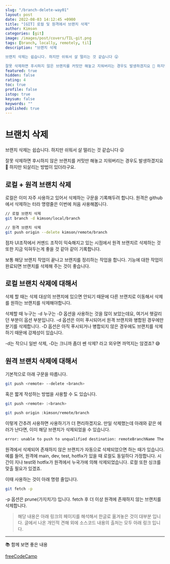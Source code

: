 ```yaml
---
slug: "/branch-delete-way01"
layout: post
date: 2022-08-03 14:12:45 +0900
title: "[GIT] 로컬 및 원격에서 브랜치 삭제"
author: Kimson
categories: [git]
image: /images/post/covers/TIL-git.png
tags: [branch, locally, remotely, til]
description: "브랜치 삭제

브랜치 삭제는 쉽습니다. 하지만 쉬워서 살 떨리는 것 같습니다 😮

잘못 삭제하면 후시하지 않은 브랜치를 커밋만 해놓고 지워버리는 경우도 발생하겠지요 🥲 하지만 되살리는 방법이 있더라구요."
featured: true
hidden: false
rating: 4
toc: true
profile: false
istop: true
keysum: false
keywords: ""
published: true
---
```


# 브랜치 삭제

브랜치 삭제는 쉽습니다. 하지만 쉬워서 살 떨리는 것 같습니다 😮

잘못 삭제하면 후시하지 않은 브랜치를 커밋만 해놓고 지워버리는 경우도 발생하겠지요 🥲 하지만 되살리는 방법이 있더라구요.

## 로컬 + 원격 브랜치 삭제

로컬은 이미 자주 사용하고 있어서 삭제하는 구문을 기록해두려 합니다. 원격은 github에서 삭제하는 터라 명령줄은 이번에 처음 사용해봅니다.

```bash
// 로컬 브랜치 삭제
git branch -d kimson/local/branch

// 원격 브랜치 삭제
git push origin --delete kimson/remote/branch
```

점차 UI조작에서 커멘드 조작이 익숙해지고 있는 시점에서 원격 브랜치르 삭제하는 것 또한 지금 익혀두는게 좋을 것 같아 같이 기록합니다.

보통 해당 브랜치 작업이 끝나고 브랜치를 정리하는 작업을 합니다. 기능에 대한 작업이 완료되면 브랜치를 삭제해 주는 것이 좋습니다.

## 로컬 브랜치 삭제에 대해서

삭제 할 때는 삭제 대상의 브랜치에 있으면 안되기 때문에 다른 브랜치로 이동해서 삭제를 원하는 브랜치를 삭제해야합니다.

삭제할 때 누구는 -d 누구는 -D 옵션을 사용하는 것을 많이 보았는데요, 여기서 헷갈리던 부분이 옵션 부분입니다. -d 옵션은 이미 푸시되어서 원격 브랜치와 병합된 경우에만 분기를 삭제합니다. -D 옵션은 아직 푸시되거나 병합되지 않은 경우에도 브랜치를 삭제하기 때문에 강제성이 있습니다.

-d는 작으니 일반 삭제, -D는 크니까 좀더 쎈 삭제? 라고 외우면 까먹지는 않겠죠? 😅

## 원격 브랜치 삭제에 대해서

기본적으로 아래 구문을 따릅니다.

```bash
git push <remote> --delete <branch>
```

혹은 짧게 작성하는 방법을 사용할 수 도 있습니다.

```bash
git push <remote> :<branch>

git push origin :kimson/remote/branch
```

이렇게 간추려 사용하면 사용하기가 더 편리하겠지요. 만일 삭제했는데 아래와 같은 에러가 난다면, 이미 해당 브랜치가 삭제되었을 수 있습니다.

```bash
error: unable to push to unqualified destination: remoteBranchName The destination refspec neither matches an existing ref on the remote nor begins with refs/, and we are unable to guess a prefix based on the source ref. error: failed to push some refs to 'git@repository_name'
```

원격에서 삭제되어 존재하지 않은 브랜치가 자동으로 삭제되었으면 하는 때가 있습니다. 예를 들어, 원격에 main, dev, test, hotfix가 있을 때 로컬도 동일하다 가정합니다. 시간이 지나 test와 hotfix가 원격에서 누국가에 의해 삭제되었습니다. 로컬 또한 싱크를 맞출 필요가 있겠죠.

이때 사용하는 것이 아래 명령 줄입니다.

```bash
git fetch -p
```

-p 옵션은 prune(가지치기) 입니다. fetch 후 더 이상 원격에 존재하지 않는 브랜치를 삭제합니다.

> 해당 내용은 아래 링크의 페이지를 해석해서 한글로 옮겨놓은 것이 대부분 입니다. 글에서 나온 개인적 견해 외에 소스코드 내용의 출처는 모두 아래 링크 입니다.

---

📚 함께 보면 좋은 내용

[freeCodeCamp](https://www.freecodecamp.org/news/how-to-delete-a-git-branch-both-locally-and-remotely/)
